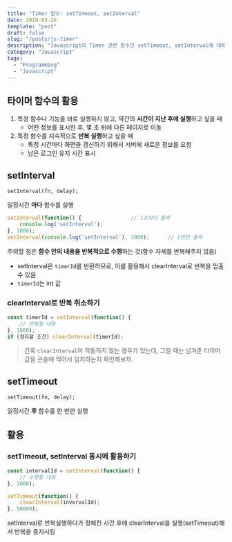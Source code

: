 ```yaml
---
title: "Timer 함수: setTimeout, setInterval"
date: 2019-03-26
template: "post"
draft: false
slug: "/posts/js-timer"
description: "Javascript의 Timer 관련 함수인 setTimeout, setInterval에 대해 정리한 글입니다."
category: "Javascript"
tags:
  - "Programming"
  - "Javascript"
---
```



## 타이머 함수의 활용
1. 특정 함수나 기능을 바로 실행하지 않고, 약간의 **시간이 지난 후에 실행**하고 싶을 때
	* 어떤 정보를 표시한 후, 몇 초 뒤에 다른 페이지로 이동
2. 특정 함수를 지속적으로 **반복 실행**하고 싶을 때
	* 특정 시간마다 화면을 갱신하기 위해서 서버에 새로운 정보를 요청
	* 남은 로그인 유지 시간 표시

## setInterval

	setInterval(fn, delay);

일정시간 **마다** 함수를 실행

```javascript
setInterval(function() {				// 1초마다 출력
	console.log('setInterval');
}, 1000);
setInterval(console.log('setInterval'), 1000);		// 1번만 출력
```
주의할 점은 **함수 안의 내용을 반복적으로 수행**하는 것(함수 자체를 반복해주지 않음)

* setInterval은 `timerId`를 반환하므로, 이를 활용해서 clearInterval로 반복을 멈출 수 있음
* `timerId`는 int 값

### clearInterval로 반복 취소하기
```javascript
const timerId = setInterval(function() {
	// 반복할 내용
}, 1000);
if (정지할 조건) clearInterval(timerId);
```

> 간혹 `clearInterval`이 작동하지 않는 경우가 있는데, 그럴 때는 넘겨준 타이머 값을 콘솔에 찍어서 일치하는지 확인해보자.

## setTimeout

	setTimeout(fn, delay);

일정시간 **후** 함수를 한 번만 실행


## 활용
### setTimeout, setInterval 동시에 활용하기
```javascript
const intervalId = setInterval(function() {
	// 수행할 내용
}, 1000);

setTimeout(function() {
	clearInterval(invervalId);
}, 50000);
```
setInterval로 반복실행하다가 정해진 시간 후에 clearInterval을 실행(setTimeout)해서 반복을 중지시킴
